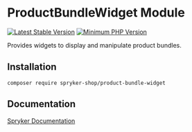 # ProductBundleWidget Module
[![Latest Stable Version](https://poser.pugx.org/spryker-shop/product-bundle-widget/v/stable.svg)](https://packagist.org/packages/spryker-shop/product-bundle-widget)
[![Minimum PHP Version](https://img.shields.io/badge/php-%3E%3D%208.1-8892BF.svg)](https://php.net/)

Provides widgets to display and manipulate product bundles.

## Installation

```
composer require spryker-shop/product-bundle-widget
```

## Documentation

[Spryker Documentation](https://docs.spryker.com)
